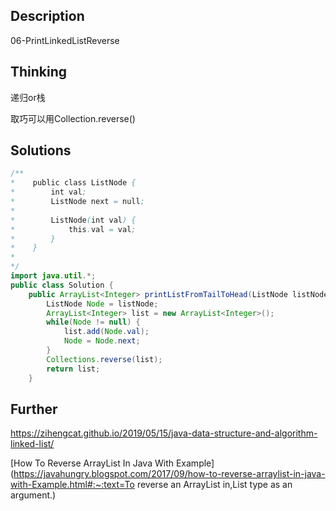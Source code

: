 ## Description

06-PrintLinkedListReverse

## Thinking

递归or栈

取巧可以用Collection.reverse()



## Solutions

~~~java
/**
*    public class ListNode {
*        int val;
*        ListNode next = null;
*
*        ListNode(int val) {
*            this.val = val;
*        }
*    }
*
*/
import java.util.*;
public class Solution {
    public ArrayList<Integer> printListFromTailToHead(ListNode listNode) {
        ListNode Node = listNode;
        ArrayList<Integer> list = new ArrayList<Integer>();
        while(Node != null) {
            list.add(Node.val);
            Node = Node.next;
        }
        Collections.reverse(list);
        return list;
    }
~~~





## Further

https://zihengcat.github.io/2019/05/15/java-data-structure-and-algorithm-linked-list/

[How To Reverse ArrayList In Java With Example](https://javahungry.blogspot.com/2017/09/how-to-reverse-arraylist-in-java-with-Example.html#:~:text=To reverse an ArrayList in,List type as an argument.)